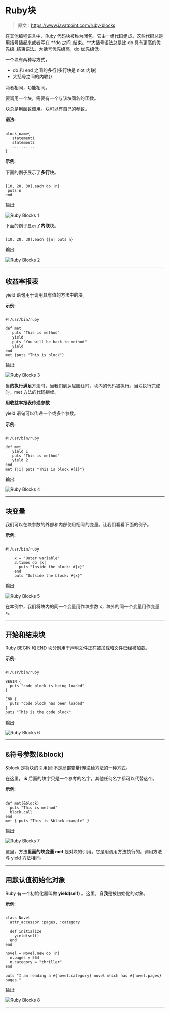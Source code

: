 # Ruby块

> 原文：<https://www.javatpoint.com/ruby-blocks>

在其他编程语言中，Ruby 代码块被称为闭包。它由一组代码组成，这些代码总是用括号括起来或者写在 **do 之间..结束。**大括号语法总是比 do 具有更高的优先级..结束语法。大括号优先级高，do 优先级低。

一个块有两种写方式，

*   do 和 end 之间的多行(多行块是 niot 内联)
*   大括号之间的内联{}

两者相同，功能相同。

要调用一个块，需要有一个与该块同名的函数。

块总是用函数调用。块可以有自己的参数。

**语法:**

```

block_name{
   statement1
   statement2
   ..........
}

```

**示例:**

下面的例子展示了**多行**块。

```

[10, 20, 30].each do |n| 
 puts n 
end 

```

输出:

![Ruby Blocks 1](img/4e5f90f5c38e0a9221a98f44b12dd5de.png)

下面的例子显示了**内联**块。

```

[10, 20, 30].each {|n| puts n}

```

输出:

![Ruby Blocks 2](img/cc6f7f2b87412f1a2d22122a2b415fa0.png)

* * *

## 收益率报表

yield 语句用于调用具有值的方法中的块。

**示例:**

```

#!/usr/bin/ruby 

def met 
   puts "This is method" 
   yield 
   puts "You will be back to method" 
   yield 
end 
met {puts "This is block"}

```

输出:

![Ruby Blocks 3](img/5558da3991bc9b09155314f4a9d3658e.png)

当**的执行满足**方法时，当我们到达屈服线时，块内的代码被执行。当块执行完成时，met 方法的代码继续。

**用收益率报表传递参数**

yield 语句可以传递一个或多个参数。

**示例:**

```

#!/usr/bin/ruby 

def met 
   yield 1 
   puts "This is method" 
   yield 2 
end 
met {|i| puts "This is block #{i}"} 

```

输出:

![Ruby Blocks 4](img/91a1d1d686f2655a79f2c279b02909b6.png)

* * *

## 块变量

我们可以在块参数的外部和内部使用相同的变量。让我们看看下面的例子。

**示例:**

```

#!/usr/bin/ruby 

    x = "Outer variable"  
    3.times do |x|  
      puts "Inside the block: #{x}"  
    end  
    puts "Outside the block: #{x}"

```

输出:

![Ruby Blocks 5](img/cefc3f199dd3bf71e2c9bfd2d180a0f8.png)

在本例中，我们将块内的同一个变量用作块参数 x，块外的同一个变量用作变量 x。

* * *

## 开始和结束块

Ruby BEGIN 和 END 块分别用于声明文件正在被加载和文件已经被加载。

**示例:**

```

#!/usr/bin/ruby 

BEGIN { 
  puts "code block is being loaded" 
} 

END { 
  puts "code block has been loaded" 
} 
puts "This is the code block"

```

输出:

![Ruby Blocks 6](img/aa496be331b700a20fa2a9e25e6b037e.png)

* * *

## &符号参数(&block)

&block 是将块的引用(而不是局部变量)传递给方法的一种方式。

在这里， **&** 后面的块字只是一个参考的名字，其他任何名字都可以代替这个。

**示例:**

```

def met(&block) 
  puts "This is method" 
  block.call 
end 
met { puts "This is &block example" } 

```

输出:

![Ruby Blocks 7](img/c1f6929f5e73904a1faff6fc6b0b8c2f.png)

这里，方法**里面的块变量 met** 是对块的引用。它是用调用方法执行的。调用方法与 yield 方法相同。

* * *

## 用默认值初始化对象

Ruby 有一个初始化器叫做 **yield(self)** 。这里，**自我**是被初始化的对象。

**示例:**

```

class Novel 
  attr_accessor :pages, :category 

  def initialize 
    yield(self) 
  end 
end 

novel = Novel.new do |n| 
  n.pages = 564 
  n.category = "thriller" 
end 

puts "I am reading a #{novel.category} novel which has #{novel.pages} pages." 

```

输出:

![Ruby Blocks 8](img/6d53930c4c0795d3f21439d9fe460684.png)

* * *